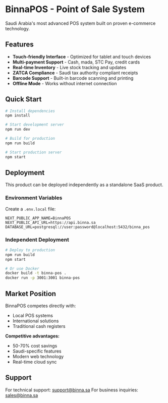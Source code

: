 # BinnaPOS - Point of Sale System

Saudi Arabia's most advanced POS system built on proven e-commerce technology.

## Features

- **Touch-friendly Interface** - Optimized for tablet and touch devices
- **Multi-payment Support** - Cash, mada, STC Pay, credit cards
- **Real-time Inventory** - Live stock tracking and updates
- **ZATCA Compliance** - Saudi tax authority compliant receipts
- **Barcode Support** - Built-in barcode scanning and printing
- **Offline Mode** - Works without internet connection

## Quick Start

```bash
# Install dependencies
npm install

# Start development server
npm run dev

# Build for production
npm run build

# Start production server
npm start
```

## Deployment

This product can be deployed independently as a standalone SaaS product.

### Environment Variables

Create a `.env.local` file:

```
NEXT_PUBLIC_APP_NAME=BinnaPOS
NEXT_PUBLIC_API_URL=https://api.binna.sa
DATABASE_URL=postgresql://user:password@localhost:5432/binna_pos
```

### Independent Deployment

```bash
# Deploy to production
npm run build
npm start

# Or use Docker
docker build -t binna-pos .
docker run -p 3001:3001 binna-pos
```

## Market Position

BinnaPOS competes directly with:
- Local POS systems
- International solutions
- Traditional cash registers

**Competitive advantages:**
- 50-70% cost savings
- Saudi-specific features
- Modern web technology
- Real-time cloud sync

## Support

For technical support: support@binna.sa
For business inquiries: sales@binna.sa
